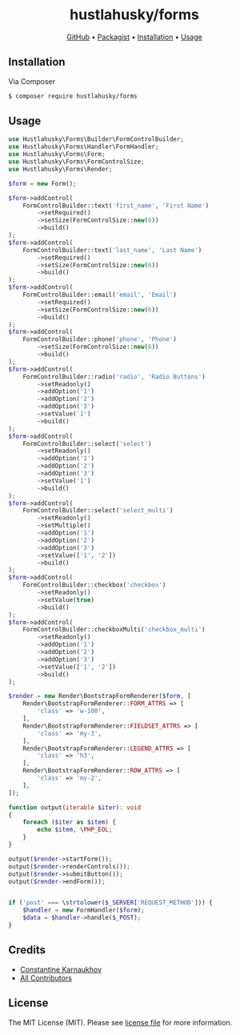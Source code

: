 <div align="center">

# hustlahusky/forms

[GitHub][link-github] •
[Packagist][link-packagist] •
[Installation](#installation) •
[Usage](#usage)

</div>

## Installation

Via Composer

```bash
$ composer require hustlahusky/forms
```

## Usage

```php
use Hustlahusky\Forms\Builder\FormControlBuilder;
use Hustlahusky\Forms\Handler\FormHandler;
use Hustlahusky\Forms\Form;
use Hustlahusky\Forms\FormControlSize;
use Hustlahusky\Forms\Render;

$form = new Form();

$form->addControl(
    FormControlBuilder::text('first_name', 'First Name')
        ->setRequired()
        ->setSize(FormControlSize::new(6))
        ->build()
);
$form->addControl(
    FormControlBuilder::text('last_name', 'Last Name')
        ->setRequired()
        ->setSize(FormControlSize::new(6))
        ->build()
);
$form->addControl(
    FormControlBuilder::email('email', 'Email')
        ->setRequired()
        ->setSize(FormControlSize::new(6))
        ->build()
);
$form->addControl(
    FormControlBuilder::phone('phone', 'Phone')
        ->setSize(FormControlSize::new(6))
        ->build()
);
$form->addControl(
    FormControlBuilder::radio('radio', 'Radio Buttons')
        ->setReadonly()
        ->addOption('1')
        ->addOption('2')
        ->addOption('3')
        ->setValue('1')
        ->build()
);
$form->addControl(
    FormControlBuilder::select('select')
        ->setReadonly()
        ->addOption('1')
        ->addOption('2')
        ->addOption('3')
        ->setValue('1')
        ->build()
);
$form->addControl(
    FormControlBuilder::select('select_multi')
        ->setReadonly()
        ->setMultiple()
        ->addOption('1')
        ->addOption('2')
        ->addOption('3')
        ->setValue(['1', '2'])
        ->build()
);
$form->addControl(
    FormControlBuilder::checkbox('checkbox')
        ->setReadonly()
        ->setValue(true)
        ->build()
);
$form->addControl(
    FormControlBuilder::checkboxMulti('checkbox_multi')
        ->setReadonly()
        ->addOption('1')
        ->addOption('2')
        ->addOption('3')
        ->setValue(['1', '2'])
        ->build()
);

$render = new Render\BootstrapFormRenderer($form, [
    Render\BootstrapFormRenderer::FORM_ATTRS => [
        'class' => 'w-100',
    ],
    Render\BootstrapFormRenderer::FIELDSET_ATTRS => [
        'class' => 'my-3',
    ],
    Render\BootstrapFormRenderer::LEGEND_ATTRS => [
        'class' => 'h3',
    ],
    Render\BootstrapFormRenderer::ROW_ATTRS => [
        'class' => 'my-2',
    ],
]);

function output(iterable $iter): void
{
    foreach ($iter as $item) {
        echo $item, \PHP_EOL;
    }
}

output($render->startForm());
output($render->renderControls());
output($render->submitButton());
output($render->endForm());


if ('post' === \strtolower($_SERVER['REQUEST_METHOD'])) {
    $handler = new FormHandler($form);
    $data = $handler->handle($_POST);
}
```

## Credits

- [Constantine Karnaukhov][link-author]
- [All Contributors][link-contributors]

## License

The MIT License (MIT). Please see [license file](LICENSE.md) for more information.

[link-github]: https://github.com/hustlahusky/forms
[link-packagist]: https://packagist.org/packages/hustlahusky/forms
[link-author]: https://github.com/hustlahusky
[link-contributors]: ../../contributors
